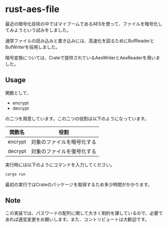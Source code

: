 # rust-aes-file
最近の暗号化技術の中ではマイブームであるAESを使って、ファイルを暗号化してみようという試みをしました。

通常ファイルの読み込みと書き込みには、高速化を図るためにBufReaderとBufWriterを採用しました。

暗号変換については、Crateで提供されているAesWriterとAesReaderを用いました。

## Usage
関数として、
- encrypt
- decrypt

の二つを用意しています。この二つの役割は以下のようになっています。

| 関数名  | 役割                       |
| ------- | -------------------------- |
| encrypt | 対象のファイルを暗号化する |
| decrypt | 対象のファイルを復号化する |

実行時には以下のようにコマンドを入力してください。
```bash
cargo run 
```
最初の実行ではCrateのパッケージを取得するため多少時間がかかります。

## Note

この実装では、パスワードの配列に関して大きく制約を課しているので、必要であれば適宜変更をお願いします。また、コントリビュートは大歓迎です。
